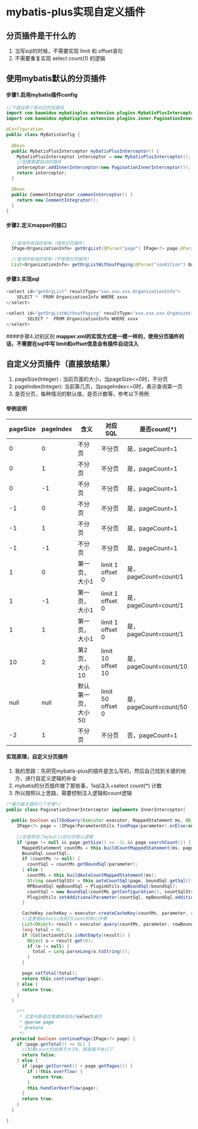 # mybatis-plus实现自定义插件

## 分页插件是干什么的
1. 当写sql的时候，不需要实现 limit 和 offset语句
2. 不需要重复实现 select count(1) 的逻辑

## 使用mybatis默认的分页插件

#### 步骤1.启用mybatis插件config
```java
//下面这两个是对应的包路径
import com.baomidou.mybatisplus.extension.plugins.MybatisPlusInterceptor;
import com.baomidou.mybatisplus.extension.plugins.inner.PaginationInnerInterceptor;

@Configuration
public class MyBatisConfig {
    
  @Bean
  public MybatisPlusInterceptor mybatisPlusInterceptor() {
    MybatisPlusInterceptor interceptor = new MybatisPlusInterceptor();
    //配置需要启动的插件
    interceptor.addInnerInterceptor(new PaginationInnerInterceptor());
    return interceptor;
  }

  @Bean
  public CommentIntegrator commonInterceptor() {
    return new CommentIntegrator();
  }
}

```
#### 步骤2.定义mapper的接口
```java

  //查询所有组织架构（使用分页插件）
  IPage<OrganizationInfo> getOrgList(@Param("page") IPage<?> page,@Param("condition") QueryCondition<condition> condition);

  //查询所有组织架构（不使用分页插件）
  List<OrganizationInfo> getOrgListWithoutPaging(@Param("condition") QueryCondition<condition> condition);
```

#### 步骤3.实现sql
```java
<select id="getOrgList" resultType="xxx.xxx.xxx.OrganizationInfo">
    SELECT *  FROM OrganizationInfo WHERE xxxx
</select>

<select id="getOrgListWithoutPaging" resultType="xxx.xxx.xxx.OrganizationInfo">
        SELECT *  FROM OrganizationInfo WHERE xxxx
</select>
```
####步骤4.对别区别
**mapper.xml的实现方式是一模一样的，使用分页插件的话，不需要在sql中写 limit和offset信息会有插件自动注入**


## 自定义分页插件（直接放结果）
1. pageSize(Integer) : 当前页面的大小，当pageSize<=0时，不分页
2. pageIndex(Integer): 当前第几页，当pageIndex<=0时，表示查询第一页
3. 是否分页，每种情况的默认值，是否计数等，参考以下用例

#### 举例说明
pageSize | pageIndex | 含义 | 对应SQL | 是否count(*) |
---|---|---|---|---
0 | 0 | 不分页 | 不分页 | 是，pageCount=1 |
0 | 1 | 不分页 | 不分页 | 是，pageCount=1 |
0 | -1 | 不分页 | 不分页 | 是，pageCount=1 |
-1 | 0 | 不分页 | 不分页 | 是，pageCount=1 |
-1 | 1 | 不分页 | 不分页 | 是，pageCount=1 |
-1 | -1 | 不分页 | 不分页 | 是，pageCount=1 |
1 | 0 | 第一页，大小1 | limit 1 offset 0 | 是，pageCount=count/1 |
1 | -1 | 第一页，大小1  | limit 1 offset 0 | 是，pageCount=count/1 |
1 | 1 | 第一页，大小1 | limit 1 offset 0 | 是，pageCount=count/1 |
10 | 2 | 第2页，大小10 | limit 10 offset 10 | 是，pageCount=count/10 |
null | null | 默认第一页，大小50 | limit 50 offset 0 | 是，pageCount=count/50 |
-2 | 1 | 不分页 | 不分页| 否，pageCount=1 |

#### 实现原理，自定义分页插件
1. 我的思路：先研究mybatis-plus的插件是怎么写的，然后自己找到关键的地方，进行自定义逻辑的补全
2. mybatis的分页插件做了那些事，1sql注入+select count(*) 计数
3. 所以按照以上思路，需要控制注入逻辑和count逻辑

```java
/*展示最关键的几个步骤*/
public class PaginationInnerInterceptor implements InnerInterceptor{
    
  public boolean willDoQuery(Executor executor, MappedStatement ms, Object parameter, RowBounds rowBounds, ResultHandler resultHandler, BoundSql boundSql) throws SQLException {
    IPage<?> page = (IPage)ParameterUtils.findPage(parameter).orElse(null);
    
    //这里修改了mybatis的分页默认逻辑
    if (page != null && page.getSize() >= -1L && page.searchCount()) {
      MappedStatement countMs = this.buildCountMappedStatement(ms, page.countId());
      BoundSql countSql;
      if (countMs != null) {
        countSql = countMs.getBoundSql(parameter);
      } else {
        countMs = this.buildAutoCountMappedStatement(ms);
        String countSqlStr = this.autoCountSql(page, boundSql.getSql());
        MPBoundSql mpBoundSql = PluginUtils.mpBoundSql(boundSql);
        countSql = new BoundSql(countMs.getConfiguration(), countSqlStr, mpBoundSql.parameterMappings(), parameter);
        PluginUtils.setAdditionalParameter(countSql, mpBoundSql.additionalParameters());
      }

      CacheKey cacheKey = executor.createCacheKey(countMs, parameter, rowBounds, countSql);
      //这里是mybatis去执行count的核心步骤
      List<Object> result = executor.query(countMs, parameter, rowBounds, resultHandler, cacheKey, countSql);
      long total = 0L;
      if (CollectionUtils.isNotEmpty(result)) {
        Object o = result.get(0);
        if (o != null) {
          total = Long.parseLong(o.toString());
        }
      }

      page.setTotal(total);
      return this.continuePage(page);
    } else {
      return true;
    }
  }

    /**
     * 这里判断是否需要继续执行select操作
     * @param page
     * @return
     */
  protected boolean continuePage(IPage<?> page) {
    if (page.getTotal() <= 0L) {
      //如果count的结果不大于0，那直接不执行了
      return false;
    } else {
      if (page.getCurrent() > page.getPages()) {
        if (!this.overflow) {
          return true;
        }
        this.handlerOverflow(page);
      }
      return true;
    }
  }
  
}

```
